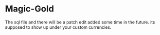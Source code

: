 # Magic-Gold
The sql file and there will be a patch edit added some time in the future. its supposed to show up under your custom currencies.
